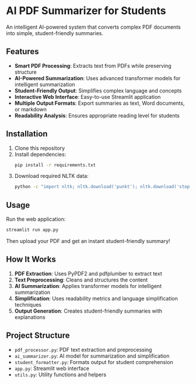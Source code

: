 # AI PDF Summarizer for Students

An intelligent AI-powered system that converts complex PDF documents into simple, student-friendly summaries.

## Features

- **Smart PDF Processing**: Extracts text from PDFs while preserving structure
- **AI-Powered Summarization**: Uses advanced transformer models for intelligent summarization
- **Student-Friendly Output**: Simplifies complex language and concepts
- **Interactive Web Interface**: Easy-to-use Streamlit application
- **Multiple Output Formats**: Export summaries as text, Word documents, or markdown
- **Readability Analysis**: Ensures appropriate reading level for students

## Installation

1. Clone this repository
2. Install dependencies:
   ```bash
   pip install -r requirements.txt
   ```
3. Download required NLTK data:
   ```bash
   python -c "import nltk; nltk.download('punkt'); nltk.download('stopwords')"
   ```

## Usage

Run the web application:
```bash
streamlit run app.py
```

Then upload your PDF and get an instant student-friendly summary!

## How It Works

1. **PDF Extraction**: Uses PyPDF2 and pdfplumber to extract text
2. **Text Preprocessing**: Cleans and structures the content
3. **AI Summarization**: Applies transformer models for intelligent summarization
4. **Simplification**: Uses readability metrics and language simplification techniques
5. **Output Generation**: Creates student-friendly summaries with explanations

## Project Structure

- `pdf_processor.py`: PDF text extraction and preprocessing
- `ai_summarizer.py`: AI model for summarization and simplification
- `student_formatter.py`: Formats output for student comprehension
- `app.py`: Streamlit web interface
- `utils.py`: Utility functions and helpers 